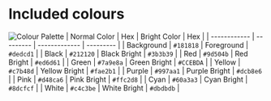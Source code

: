 # Included colours

![Colour Palette]()
| Normal Color | Hex | Bright Color | Hex |
| ------------ | --------- | ------------- | --------- |
| Background | `#181818` | Foreground | `#dedcd1` |
| Black | `#212120` | Black Bright | `#3b3b39` |
| Red | `#9d504b` | Red Bright | `#ed6d61` |
| Green | `#7a9e8a` | Green Bright | `#CCEBDA` |
| Yellow | `#c7b48d` | Yellow Bright | `#fae2b1` |
| Purple | `#997aa1` | Purple Bright | `#dcb8e6` |
| Pink | `#d48ca6` | Pink Bright | `#ffc2d8` |
| Cyan | `#60a3a3` | Cyan Bright | `#8dcfcf` |
| White | `#c4c3be` | White Bright | `#dbdbdb` |
